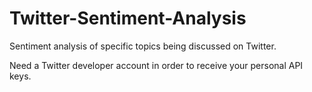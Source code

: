 # Twitter-Sentiment-Analysis
Sentiment analysis of specific topics being discussed on Twitter. 

Need a Twitter developer account in order to receive your personal API keys.


